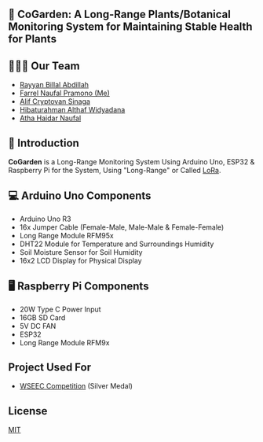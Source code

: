 
## 🌿 CoGarden: A Long-Range Plants/Botanical Monitoring System for Maintaining Stable Health for Plants

## 🧑‍🤝‍🧑 Our Team
- [Rayyan Billal Abdillah](https://www.instagram.com/bix_bbl/)
- [Farrel Naufal Pramono (Me)](https://www.instagram.com/farrelprmn._/)
- [Alif Cryptovan Sinaga](https://www.instagram.com/cryptvn_/)
- [Hibaturahman Althaf Widyadana](https://www.instagram.com/alanisbored/)
- [Atha Haidar Naufal](https://www.instagram.com/_human175_/)

## 🚀 Introduction
**CoGarden** is a Long-Range Monitoring System Using Arduino Uno, ESP32 & Raspberry Pi for the System, Using "Long-Range" or Called [LoRa](https://lora.readthedocs.io/en/latest/). 

## 💻 Arduino Uno Components
- Arduino Uno R3
- 16x Jumper Cable (Female-Male, Male-Male & Female-Female)
- Long Range Module RFM95x
- DHT22 Module for Temperature and Surroundings Humidity
- Soil Moisture Sensor for Soil Humidity
- 16x2 LCD Display for Physical Display

## 🖥️ Raspberry Pi Components
- 20W Type C Power Input
- 16GB SD Card
- 5V DC FAN
- ESP32
- Long Range Module RFM9x

## Project Used For

- [WSEEC Competition](https://wsec.or.id/) (Silver Medal)


## License

[MIT](https://choosealicense.com/licenses/mit/)






